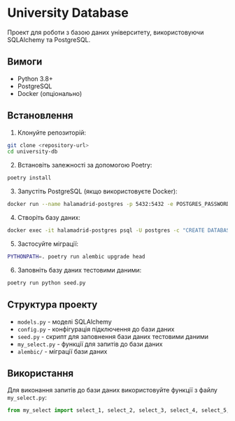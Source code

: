 # University Database

Проект для роботи з базою даних університету, використовуючи SQLAlchemy та PostgreSQL.

## Вимоги

- Python 3.8+
- PostgreSQL
- Docker (опціонально)

## Встановлення

1. Клонуйте репозиторій:
```bash
git clone <repository-url>
cd university-db
```

2. Встановіть залежності за допомогою Poetry:
```bash
poetry install
```

3. Запустіть PostgreSQL (якщо використовуєте Docker):
```bash
docker run --name halamadrid-postgres -p 5432:5432 -e POSTGRES_PASSWORD=halamadrid -d postgres
```

4. Створіть базу даних:
```bash
docker exec -it halamadrid-postgres psql -U postgres -c "CREATE DATABASE university;"
```

5. Застосуйте міграції:
```bash
PYTHONPATH=. poetry run alembic upgrade head
```

6. Заповніть базу даних тестовими даними:
```bash
poetry run python seed.py
```

## Структура проекту

- `models.py` - моделі SQLAlchemy
- `config.py` - конфігурація підключення до бази даних
- `seed.py` - скрипт для заповнення бази даних тестовими даними
- `my_select.py` - функції для запитів до бази даних
- `alembic/` - міграції бази даних

## Використання

Для виконання запитів до бази даних використовуйте функції з файлу `my_select.py`:

```python
from my_select import select_1, select_2, select_3, select_4, select_5, select_6, select_7, select_8, select_9, select_10

